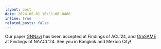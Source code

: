 ```yaml
---
layout: post
date: 2024-06-01 10:11:00-0400
inline: true
related_posts: false
---
```


Our paper <a href='https://arxiv.org/abs/2402.11709'>GNNavi</a> has been accepted at Findings of ACL’24, and <a href='https://aclanthology.org/2024.findings-naacl.58/'>GraSAME</a> at Findings of NAACL’24. See you in Bangkok and Mexico City!
